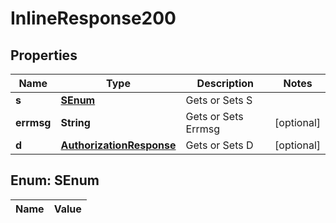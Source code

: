 
# InlineResponse200

## Properties
Name | Type | Description | Notes
------------ | ------------- | ------------- | -------------
**s** | [**SEnum**](#SEnum) | Gets or Sets S | 
**errmsg** | **String** | Gets or Sets Errmsg |  [optional]
**d** | [**AuthorizationResponse**](AuthorizationResponse.md) | Gets or Sets D |  [optional]


<a name="SEnum"></a>
## Enum: SEnum
Name | Value
---- | -----



